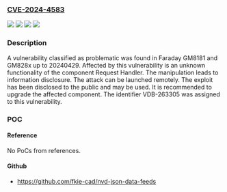 ### [CVE-2024-4583](https://cve.mitre.org/cgi-bin/cvename.cgi?name=CVE-2024-4583)
![](https://img.shields.io/static/v1?label=Product&message=GM8181&color=blue)
![](https://img.shields.io/static/v1?label=Product&message=GM828x&color=blue)
![](https://img.shields.io/static/v1?label=Version&message=%3D%2020240429%20&color=brighgreen)
![](https://img.shields.io/static/v1?label=Vulnerability&message=CWE-200%20Information%20Disclosure&color=brighgreen)

### Description

A vulnerability classified as problematic was found in Faraday GM8181 and GM828x up to 20240429. Affected by this vulnerability is an unknown functionality of the component Request Handler. The manipulation leads to information disclosure. The attack can be launched remotely. The exploit has been disclosed to the public and may be used. It is recommended to upgrade the affected component. The identifier VDB-263305 was assigned to this vulnerability.

### POC

#### Reference
No PoCs from references.

#### Github
- https://github.com/fkie-cad/nvd-json-data-feeds

